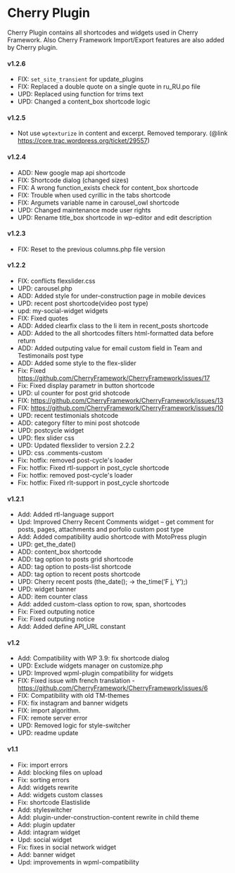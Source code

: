 Cherry Plugin
=============

Cherry Plugin contains all shortcodes and widgets used in Cherry Framework. Also Cherry Framework Import/Export features are also added by Cherry plugin.

#### v1.2.6 ####
* FIX: `set_site_transient` for update_plugins
* FIX: Replaced a double quote on a single quote in ru_RU.po file
* UPD: Replaced using function for trims text
* UPD: Changed a content_box shortcode logic

#### v1.2.5 ####
* Not use `wptexturize` in content and excerpt. Removed temporary. (@link  https://core.trac.wordpress.org/ticket/29557)

#### v1.2.4 ####
* ADD: New google map api shortcode
* FIX: Shortcode dialog (changed sizes)
* FIX: A wrong function_exists check for content_box shortcode
* FIX: Trouble when used сyrillic in the tabs shortcode
* FIX: Argumets variable name in carousel_owl shortcode
* UPD: Changed maintenance mode user rights
* UPD: Rename title_box shortcode in wp-editor and edit description

#### v1.2.3 ####
* FIX: Reset to the previous columns.php file version

#### v1.2.2 ####

* FIX: conflicts flexslider.css
* UPD: carousel.php
* ADD: Added style for under-construction page in mobile devices
* UPD: recent post shortcode(video post type)
* upd: my-social-widget widgets
* FIX: Fixed quotes
* ADD: Added clearfix class to the li item in recent_posts shortcode
* ADD: Added to the all shortcodes filters html-formatted data before return
* ADD: Added outputing value for email custom field in Team and Testimonails post type
* ADD: Added some style to the flex-slider
* Fix: Fixed https://github.com/CherryFramework/CherryFramework/issues/17
* Fix: Fixed display parametr in button shortcode
* UPD: ul counter for post grid shotcode
* FIX: https://github.com/CherryFramework/CherryFramework/issues/13
* FIX: https://github.com/CherryFramework/CherryFramework/issues/10
* UPD: recent testimonials shotcode
* ADD: category filter to mini post shotcode
* UPD: postcycle widget
* UPD: flex slider css
* UPD: Updated flexslider to version 2.2.2
* UPD: css .comments-custom
* Fix: hotfix: removed post-cycle's loader
* Fix: hotfix: Fixed rtl-support in post_cycle shortcode
* Fix: hotfix: removed post-cycle's loader
* Fix: hotfix: Fixed rlt-support in post_cycle shortcode


#### v1.2.1 ####

* Add: Added rtl-language support
* Upd: Improved Cherry Recent Comments widget – get comment for posts, pages, attachments and porfolio custom post type
* Add: Added compatibility audio shortcode with MotoPress plugin
* UPD: get_the_date()
* ADD: content_box shortcode
* ADD: tag option to posts grid shortcode
* ADD: tag option to posts-list shortcode
* ADD: tag option to recent posts shortcode
* UPD: Cherry recent posts (the_date(); -> the_time(‘F j, Y’);)
* UPD: widget banner
* ADD: item counter class
* Add: added custom-class option to row, span, shortcodes
* Fix: Fixed outputing notice
* Fix: Fixed outputing notice
* Add: Added define API_URL constant


#### v1.2 ####

* Add: Compatibility with WP 3.9: fix shortcode dialog
* UPD: Exclude widgets manager on customize.php
* UPD: Improved wpml-plugin compatibility for widgets
* FIX: Fixed issue with french translation - https://github.com/CherryFramework/CherryFramework/issues/6
* FIX: Compatibility with old TM-themes
* FIX: fix instagram and banner widgets
* FIX: import algorithm.
* FIX: remote server error
* UPD: Removed logic for style-switcher
* UPD: readme update


#### v1.1 ####

* Fix: import errors
* Add: blocking files on upload
* Fix: sorting errors
* Add: widgets rewrite
* Add: widgets custom classes
* Fix: shortcode Elastislide
* Add: styleswitcher
* Add: plugin-under-construction-content rewrite in child theme
* Add: plugin updater
* Add: intagram widget
* Upd: social widget
* Fix: fixes in social network widget
* Add: banner widget
* Upd: improvements in wpml-compatibility